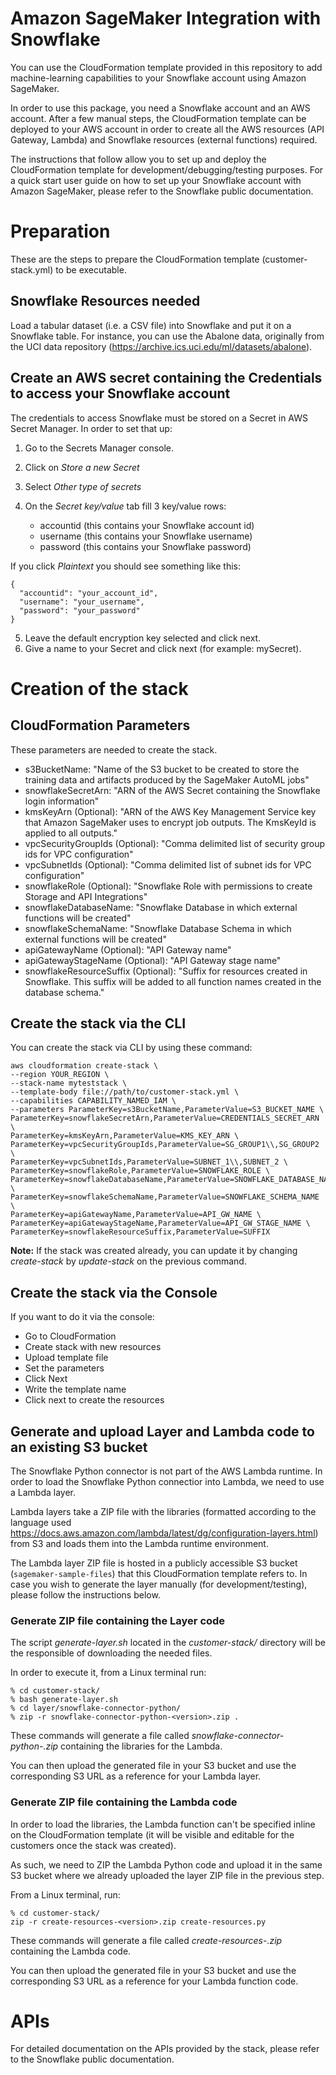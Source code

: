 # Amazon SageMaker Integration with Snowflake

You can use the CloudFormation template provided in this repository to add machine-learning capabilities to your Snowflake account using Amazon SageMaker.

In order to use this package, you need a Snowflake account and an AWS account.
After a few manual steps, the CloudFormation template can be deployed to your AWS account in order to create all the AWS resources (API Gateway, Lambda) and Snowflake resources (external functions) required.

The instructions that follow allow you to set up and deploy the CloudFormation template for development/debugging/testing purposes. For a quick start user guide on how to set up your Snowflake account with Amazon SageMaker, please refer to the Snowflake public documentation.

# Preparation

These are the steps to prepare the CloudFormation template (customer-stack.yml) to be executable.

## Snowflake Resources needed

Load a tabular dataset (i.e. a CSV file) into Snowflake and put it on a Snowflake table. For instance, you can use the Abalone data, originally from the UCI data repository (https://archive.ics.uci.edu/ml/datasets/abalone).

## Create an AWS secret containing the Credentials to access your Snowflake account

The credentials to access Snowflake must be stored on a Secret in AWS Secret Manager. In order to set that up:

1. Go to the Secrets Manager console.
2. Click on *Store a new Secret*
3. Select *Other type of secrets*
4. On the *Secret key/value* tab fill 3 key/value rows:

   * accountid (this contains your Snowflake account id)
   * username (this contains your Snowflake username)
   * password (this contains your Snowflake password)

If you click *Plaintext* you should see something like this:

```
{
  "accountid": "your_account_id",
  "username": "your_username",
  "password": "your_password"
}
```

5. Leave the default encryption key selected and click next.
6. Give a name to your Secret and click next (for example: mySecret).

# Creation of the stack

## CloudFormation Parameters

These parameters are needed to create the stack.

* s3BucketName: "Name of the S3 bucket to be created to store the training data and artifacts produced by the SageMaker AutoML jobs"
* snowflakeSecretArn: "ARN of the AWS Secret containing the Snowflake login information"
* kmsKeyArn (Optional): "ARN of the AWS Key Management Service key that Amazon SageMaker uses to encrypt job outputs. The KmsKeyId is applied to all outputs."
* vpcSecurityGroupIds (Optional): "Comma delimited list of security group ids for VPC configuration"
* vpcSubnetIds (Optional): "Comma delimited list of subnet ids for VPC configuration"
* snowflakeRole (Optional): "Snowflake Role with permissions to create Storage and API Integrations"
* snowflakeDatabaseName: "Snowflake Database in which external functions will be created"
* snowflakeSchemaName: "Snowflake Database Schema in which external functions will be created"
* apiGatewayName (Optional): "API Gateway name"
* apiGatewayStageName (Optional): "API Gateway stage name"
* snowflakeResourceSuffix (Optional): "Suffix for resources created in Snowflake. This suffix will be added to all function names created in the database schema."

## Create the stack via the CLI

You can create the stack via CLI by using these command:

```
aws cloudformation create-stack \
--region YOUR_REGION \
--stack-name myteststack \
--template-body file://path/to/customer-stack.yml \
--capabilities CAPABILITY_NAMED_IAM \
--parameters ParameterKey=s3BucketName,ParameterValue=S3_BUCKET_NAME \
ParameterKey=snowflakeSecretArn,ParameterValue=CREDENTIALS_SECRET_ARN \
ParameterKey=kmsKeyArn,ParameterValue=KMS_KEY_ARN \
ParameterKey=vpcSecurityGroupIds,ParameterValue=SG_GROUP1\\,SG_GROUP2 \
ParameterKey=vpcSubnetIds,ParameterValue=SUBNET_1\\,SUBNET_2 \
ParameterKey=snowflakeRole,ParameterValue=SNOWFLAKE_ROLE \
ParameterKey=snowflakeDatabaseName,ParameterValue=SNOWFLAKE_DATABASE_NAME \
ParameterKey=snowflakeSchemaName,ParameterValue=SNOWFLAKE_SCHEMA_NAME \
ParameterKey=apiGatewayName,ParameterValue=API_GW_NAME \
ParameterKey=apiGatewayStageName,ParameterValue=API_GW_STAGE_NAME \
ParameterKey=snowflakeResourceSuffix,ParameterValue=SUFFIX
```

**Note:** If the stack was created already, you can update it by changing *create-stack* by *update-stack* on the previous command.

## Create the stack via the Console

If you want to do it via the console:

* Go to CloudFormation
* Create stack with new resources
* Upload template file
* Set the parameters
* Click Next
* Write the template name
* Click next to create the resources


## Generate and upload Layer and Lambda code to an existing S3 bucket

The Snowflake Python connector is not part of the AWS Lambda runtime. In order to load the Snowflake Python connectior into Lambda, we need to use a Lambda layer.

Lambda layers take a ZIP file with the libraries (formatted according to the language used https://docs.aws.amazon.com/lambda/latest/dg/configuration-layers.html) from S3 and loads them into the Lambda runtime environment.

The Lambda layer ZIP file is hosted in a publicly accessible S3 bucket (`sagemaker-sample-files`) that this CloudFormation template refers to. In case you wish to generate the layer manually (for development/testing), please follow the instructions below.

### Generate ZIP file containing the Layer code

The script *generate-layer.sh* located in the *customer-stack/* directory will be the responsible of downloading the needed files.

In order to execute it, from a Linux terminal run:

```
% cd customer-stack/
% bash generate-layer.sh
% cd layer/snowflake-connector-python/
% zip -r snowflake-connector-python-<version>.zip .
```

These commands will generate a file called *snowflake-connector-python-<version>.zip* containing the libraries for the Lambda.

You can then upload the generated file in your S3 bucket and use the corresponding S3 URL as a reference for your Lambda layer.

### Generate ZIP file containing the Lambda code

In order to load the libraries, the Lambda function can't be specified inline on the CloudFormation template (it will be visible and editable for the customers once the stack was created).

As such, we need to ZIP the Lambda Python code and upload it in the same S3 bucket where we already uploaded the layer ZIP file in the previous step.

From a Linux terminal, run:

```
% cd customer-stack/
zip -r create-resources-<version>.zip create-resources.py
```

These commands will generate a file called *create-resources-<version>.zip* containing the Lambda code.

You can then upload the generated file in your S3 bucket and use the corresponding S3 URL as a reference for your Lambda function code.

# APIs

For detailed documentation on the APIs provided by the stack, please refer to the Snowflake public documentation.
